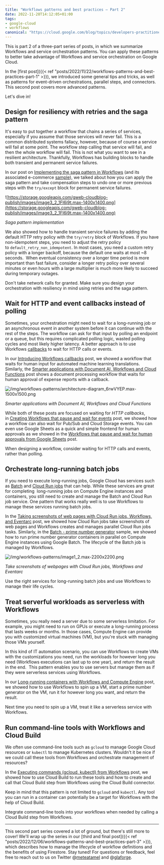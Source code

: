 ```yaml
---
title: "Workflows patterns and best practices — Part 2"
date: 2022-11-28T14:12:05+01:00
tags:
- google-cloud
- workflows
canonical: "https://cloud.google.com/blog/topics/developers-practitioners/workflows-patterns-and-best-practices-part-2"
---
```


This is part 2 of a three-part series of posts, in which we summarize Workflows and service orchestration patterns. You can apply these patterns to better take advantage of Workflows and service orchestration on Google Cloud.

In the [first post]({{< ref "posts/2022/11/22/workflows-patterns-and-best-practices-part-1" >}}), we introduced some general tips and tricks, as well as patterns for event-driven orchestrations, parallel steps, and connectors. This second post covers more advanced patterns.  

Let's dive in!

## Design for resiliency with retries and the saga pattern

It's easy to put together a workflow that chains a series of services,  especially if you assume that those services will never fail. This is a common distributed systems fallacy, however, because of course a service will fail at some point. The workflow step calling that service will fail, and then the whole workflow will fail. This is not what you want to see in a resilient architecture. Thankfully, Workflows has building blocks to handle both transient and permanent service failures. 

In our post on [Implementing the saga pattern in Workflows](https://cloud.google.com/blog/topics/developers-practitioners/implementing-saga-pattern-workflows) (and its associated e-commerce [sample](https://github.com/GoogleCloudPlatform/workflows-demos/tree/master/retries-and-saga)), we talked about how you can apply the saga pattern and take compensation steps to undo one or more previous steps with the `try/except` block for permanent service failures. 

![https://storage.googleapis.com/gweb-cloudblog-publish/images/image3_2_1Fl6i9t.max-1400x1400.png](https://storage.googleapis.com/gweb-cloudblog-publish/images/image3_2_1Fl6i9t.max-1400x1400.png)

_Saga pattern implementation_

We also showed how to handle transient service failures by adding the default HTTP retry policy with the `try/retry` block of Workflows. If you have non-idempotent steps, you need to adjust the retry policy to `default_retry_non_idempotent`. In most cases, you need a custom retry policy with a longer backoff, because the default one waits at most ~8 seconds.  When eventual consistency over a longer time period is more important than fast failure, consider a longer retry policy over several minutes or even hours with a large multiplier is much more likely to succeed during temporary outages. 

Don't take network calls for granted. Make sure you design your orchestration with resiliency in mind using retries and the saga pattern.

## Wait for HTTP and event callbacks instead of polling

Sometimes, your orchestration might need to wait for a long-running job or an asynchronous event in another system before it can continue with the rest of the steps. The workflow can ask for that input by polling an endpoint or a queue, but this requires complicated polling logic, wasted polling cycles and most likely higher latency. A better approach is to use Workflows [callbacks](https://cloud.google.com/workflows/docs/creating-callback-endpoints) to wait for HTTP calls or events.  

In our [Introducing Workflows callbacks](https://cloud.google.com/blog/topics/developers-practitioners/introducing-workflows-callbacks) post, we showed a workflow that waits for human input for automated machine learning translations. Similarly, the [Smarter applications with Document AI, Workflows and Cloud Functions](https://cloud.google.com/blog/topics/developers-practitioners/smarter-applications-document-ai-workflows-and-cloud-functions) post shows a document processing workflow that waits for human approval of expense reports with a callback. 

![/img/workflows-patterns/architecture-diagram_6rwVYEP.max-1500x1500.png](/img/workflows-patterns/architecture-diagram_6rwVYEP.max-1500x1500.png)

_Smarter applications with Document AI, Workflows and Cloud Functions_

While both of these posts are focused on waiting for *HTTP callbacks*, in [Creating Workflows that pause and wait for events](https://medium.com/google-cloud/creating-workflows-that-pause-and-wait-for-events-4da201741f2a) post, we showed how a workflow can also wait for Pub/Sub and Cloud Storage events. You can even use Google Sheets as a quick and simple frontend for human approvals as we showed in the [Workflows that pause and wait for human approvals from Google Sheets](https://medium.com/google-cloud/workflows-that-pause-and-wait-for-human-approvals-from-google-sheets-53673ced2a81) post. 

When designing a workflow, consider waiting for HTTP calls and events, rather than polling.  

## Orchestrate long-running batch jobs

If you need to execute long-running jobs, Google Cloud has services such as [Batch](https://cloud.google.com/batch) and [Cloud Run jobs](https://cloud.google.com/run/docs/create-jobs) that can help. While these services are great for completing  long-running jobs on Compute Engine instances and containers, you still need to create and manage the Batch and Cloud Run job service. One pattern that works really well is to use Workflows to manage these services running batch jobs. 

In the [Taking screenshots of web pages with Cloud Run jobs, Workflows, and Eventarc](https://cloud.google.com/blog/topics/developers-practitioners/taking-screenshots-web-pages-cloud-run-jobs-workflows-and-eventarc) post, we showed how Cloud Run jobs take screenshots of web pages and Workflows creates and manages parallel Cloud Run jobs tasks. Similarly, in the [Batch - prime number generator](https://github.com/GoogleCloudPlatform/batch-samples/tree/main/primegen) sample, we showed how to run prime number generator containers in parallel on Compute Engine instances using Google Batch. The lifecycle of the Batch job is managed by Workflows.

![/img/workflows-patterns/image1_2.max-2200x2200.png](/img/workflows-patterns/image1_2.max-2200x2200.png)

_Take screenshots of webpages with Cloud Run jobs, Workflows and Eventarc_

Use the right services for long-running batch jobs and use Workflows to manage their life cycles.

## Treat serverful workloads as serverless with Workflows

Sometimes, you really need a server due to some serverless limitation. For example, you might need to run on GPUs or execute a long-running process that lasts weeks or months. In those cases, Compute Engine can provide you with customized virtual machines (VM), but you're stuck with managing those VMs yourself. 

In this kind of IT automation scenario, you can use Workflows to create VMs with the customizations you need, run the workloads for however long you need (Workflows executions can last up to one year), and return the result in the end.  This pattern enables you to use servers but manage them as if they were serverless services using Workflows.

In our [Long-running containers with Workflows and Compute Engine](https://cloud.google.com/blog/topics/developers-practitioners/long-running-containers-workflows-and-compute-engine) post, we showed how to use Workflows to spin up a VM, start a prime number generator on the VM, run it for however long you want, and return the result.

Next time you need to spin up a VM, treat it like a serverless service with Workflows. 

## Run command-line tools with Workflows and Cloud Build

We often use command-line tools such as `gcloud` to manage Google Cloud resources or `kubectl` to manage Kubernetes clusters. Wouldn't it be nice if we could call these tools from Workflows and orchestrate management of resources?

In the [Executing commands (gcloud, kubectl) from Workflows](https://medium.com/google-cloud/executing-commands-gcloud-kubectl-from-workflows-ad6b85eaf39c) post, we showed how to use Cloud Build to run these tools and how to create and call that Cloud Build step from Workflows using the Cloud Build connector. 

Keep in mind that this pattern is not limited to `gcloud` and `kubectl`. Any tool you can run in a container can potentially be a target for Workflows with the help of Cloud Build.

Integrate command-line tools into your workflows when needed by calling a Cloud Build step from Workflows.

* * * * *

This second part series covered a lot of ground, but there's still more to cover! We'll wrap up the series in our [third and final post]({{< ref "posts/2022/12/06/workflows-patterns-and-best-practices-part-3" >}}), which describes how to manage the lifecycle of workflow definitions and the benefits of using Firestore. Stay tuned! For questions or feedback, feel free to reach out to us on Twitter @[meteatamel](https://twitter.com/meteatamel) and @[glaforge](https://twitter.com/glaforge).

[](https://cloud.google.com/blog/topics/developers-practitioners/workflows-patterns-and-best-practices-part-1)